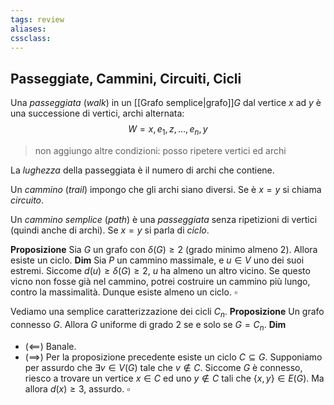 ```yaml
---
tags: review
aliases:
cssclass:
---
```

 
## Passeggiate, Cammini, Circuiti, Cicli

Una *passeggiata* (*walk*) in un [[Grafo semplice|grafo]]$G$ dal vertice $x$ ad $y$ è una successione di vertici, archi alternata:
$$
W = x,e_1,z,\dots, e_n, y 
$$
> non aggiungo altre condizioni: posso ripetere vertici ed archi

La *lughezza* della passeggiata è il numero di archi che contiene.

Un *cammino* (*trail*) impongo che gli archi siano diversi. Se è $x=y$ si chiama *circuito*.

Un *cammino semplice* (*path*) è una *passeggiata* senza ripetizioni di vertici (quindi anche di archi). Se $x=y$ si parla di *ciclo*.

**Proposizione** Sia $G$ un grafo con $\delta(G)\geq 2$ (grado minimo almeno $2$). Allora esiste un ciclo.
**Dim** Sia $P$ un cammino massimale, e $u\in V$ uno dei suoi estremi. Siccome $d(u) \geq \delta(G) \geq 2$,  $u$ ha almeno un altro vicino. Se questo vicno non fosse già nel cammino, potrei costruire un cammino più lungo, contro la massimalità. Dunque esiste almeno un ciclo. $\square$

Vediamo una semplice caratterizzazione dei cicli $C_n$.
**Proposizione** Un grafo connesso $G$. Allora $G$ uniforme di grado $2$ se e solo se $G=C_n$.
**Dim** 
- ($\impliedby$) Banale.
- $(\implies)$ Per la proposizione precedente esiste un ciclo $C \subseteq G$. Supponiamo per assurdo che $\exists v \in V(G)$ tale che $v \notin C$. Siccome $G$ è connesso, riesco a trovare un vertice $x \in C$ ed uno $y \notin C$ tali che $\{x,y\} \in E(G)$. Ma allora $d(x) \geq 3$, assurdo. $\square$